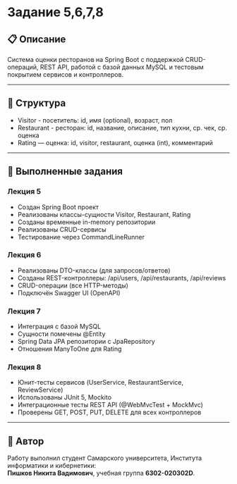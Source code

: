 # Задание 5,6,7,8

## 📋 Описание

Система оценки ресторанов на Spring Boot с поддержкой CRUD-операций, REST API, работой с базой данных MySQL и тестовым покрытием сервисов и контроллеров.

---

## 🧩 Структура

- Visitor - посетитель: id, имя (optional), возраст, пол
- Restaurant - ресторан: id, название, описание, тип кухни, ср. чек, ср. оценка
- Rating — оценка: id, visitor, restaurant, оценка (int), комментарий

---

## 📌 Выполненные задания

### Лекция 5

- Создан Spring Boot проект
- Реализованы классы-сущности Visitor, Restaurant, Rating
- Созданы временные in-memory репозитории
- Реализованы CRUD-сервисы
- Тестирование через CommandLineRunner

### Лекция 6

- Реализованы DTO-классы (для запросов/ответов)
- Созданы REST-контроллеры: /api/users, /api/restaurants, /api/reviews
- CRUD-операции (все HTTP-методы)
- Подключён Swagger UI (OpenAPI)

### Лекция 7

- Интеграция c базой MySQL
- Сущности помечены @Entity
- Spring Data JPA репозитории с JpaRepository
- Отношения ManyToOne для Rating

### Лекция 8

- Юнит-тесты сервисов (UserService, RestaurantService, ReviewService)
- Использованы JUnit 5, Mockito
- Интеграционные тесты REST API (@WebMvcTest + MockMvc)
- Проверены GET, POST, PUT, DELETE для всех контроллеров

---

## 📎 Автор

Работу выполнил студент Самарского университета, Института информатики и кибернетики:  
**Пишков Никита Вадимович**, учебная группа **6302-020302D**.
